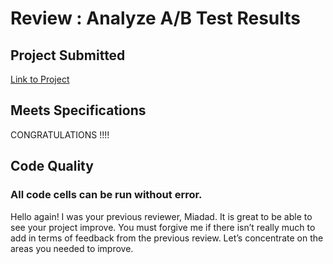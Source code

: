 # Review : Analyze A/B Test Results

## Project Submitted
[Link to Project](https://github.com/liznyamu/DAND_P3_Investigate_A_DataSet/tree/master/Project_Submission_1)

## Meets Specifications
CONGRATULATIONS !!!!

## Code Quality
### All code cells can be run without error.
Hello again! I was your previous reviewer, Miadad. It is great to be able to see your project improve. You must forgive me if there isn’t really much to add in terms of feedback from the previous review. Let’s concentrate on the areas you needed to improve.
